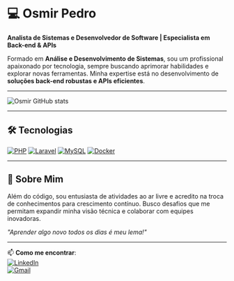 
# 💻 Osmir Pedro  
**Analista de Sistemas e Desenvolvedor de Software | Especialista em Back-end & APIs**  

Formado em **Análise e Desenvolvimento de Sistemas**, sou um profissional apaixonado por tecnologia, sempre buscando aprimorar habilidades e explorar novas ferramentas. Minha expertise está no desenvolvimento de **soluções back-end robustas e APIs eficientes**.


---


![Osmir GitHub stats](https://github-readme-stats.vercel.app/api?username=osmirpedro99&show_icons=true&theme=tokyonight)


---

## 🛠 Tecnologias

[![PHP](https://img.shields.io/badge/PHP-777BB4?style=for-the-badge&logo=php&logoColor=white)](https://php.net/)
[![Laravel](https://img.shields.io/badge/Laravel-FF2D20?style=for-the-badge&logo=laravel&logoColor=white)](https://laravel.com/)
[![MySQL](https://img.shields.io/badge/MySQL-4479A1?style=for-the-badge&logo=mysql&logoColor=white)](https://www.mysql.com/)
[![Docker](https://img.shields.io/badge/Docker-2496ED?style=for-the-badge&logo=docker&logoColor=white)](https://www.docker.com/)

---

## 🌟 Sobre Mim  
Além do código, sou entusiasta de atividades ao ar livre e acredito na troca de conhecimentos para crescimento contínuo. Busco desafios que me permitam expandir minha visão técnica e colaborar com equipes inovadoras.  

*"Aprender algo novo todos os dias é meu lema!"*  

---

📫 **Como me encontrar**:  
[![LinkedIn](https://img.shields.io/badge/LinkedIn-0077B5?style=for-the-badge&logo=linkedin&logoColor=white)](https://linkedin.com/in/seu-perfil)  
[![Gmail](https://img.shields.io/badge/Gmail-D14836?style=for-the-badge&logo=gmail&logoColor=white)](mailto:seu-email@gmail.com)  
